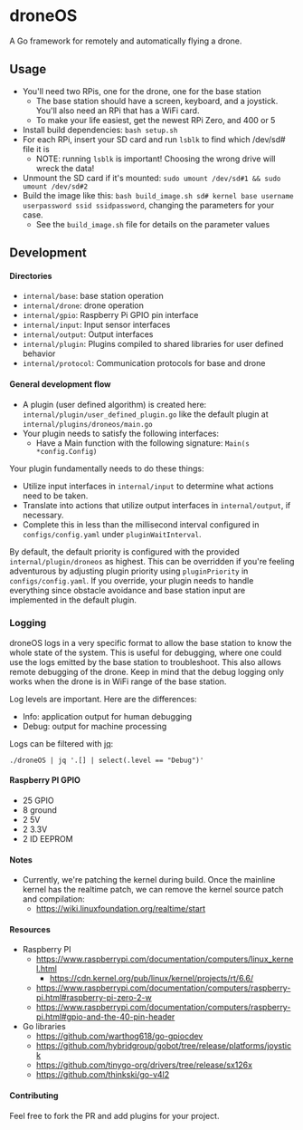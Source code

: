 # droneOS

A Go framework for remotely and automatically flying a drone.

## Usage

* You'll need two RPis, one for the drone, one for the base station
  * The base station should have a screen, keyboard, and a joystick. 
    You'll also need an RPi that has a WiFi card.
  * To make your life easiest, get the newest RPi Zero, and 400 or 5
* Install build dependencies: `bash setup.sh`
* For each RPi, insert your SD card and run `lsblk` to find which /dev/sd# file it is
  * NOTE: running `lsblk` is important! Choosing the wrong drive will wreck the data!
* Unmount the SD card if it's mounted: `sudo umount /dev/sd#1 && sudo umount /dev/sd#2`
* Build the image like this: `bash build_image.sh sd# kernel base username userpassword ssid ssidpassword`,
  changing the parameters for your case.
  * See the `build_image.sh` file for details on the parameter values

## Development

#### Directories

* `internal/base`: base station operation
* `internal/drone`: drone operation
* `internal/gpio`: Raspberry Pi GPIO pin interface
* `internal/input`: Input sensor interfaces
* `internal/output`: Output interfaces
* `internal/plugin`: Plugins compiled to shared libraries for user defined behavior
* `internal/protocol`: Communication protocols for base and drone

#### General development flow

* A plugin (user defined algorithm) is created here: `internal/plugin/user_defined_plugin.go`
  like the default plugin at `internal/plugins/droneos/main.go`
* Your plugin needs to satisfy the following interfaces:
  * Have a Main function with the following signature: `Main(s *config.Config)`

Your plugin fundamentally needs to do these things:
  * Utilize input interfaces in `internal/input` to determine what actions need to be taken.
  * Translate into actions that utilize output interfaces in `internal/output`, if necessary.
  * Complete this in less than the millisecond interval configured in `configs/config.yaml` under `pluginWaitInterval`.

By default, the default priority is configured with the provided `internal/plugin/droneos` as highest.
This can be overridden if you're feeling adventurous by adjusting plugin priority using `pluginPriority` in 
`configs/config.yaml`.
If you override, your plugin needs to handle everything since obstacle avoidance and base station input are implemented
in the default plugin.

### Logging

droneOS logs in a very specific format to allow the base station to know the whole state of the system.
This is useful for debugging, where one could use the logs emitted by the base station to troubleshoot.
This also allows remote debugging of the drone. 
Keep in mind that the debug logging only works when the drone is in WiFi range of the base station.

Log levels are important. Here are the differences:

* Info: application output for human debugging
* Debug: output for machine processing

Logs can be filtered with [jq](https://jqlang.github.io/jq/download): 

`./droneOS | jq '.[] | select(.level == "Debug")'`

#### Raspberry PI GPIO

* 25 GPIO
* 8 ground
* 2 5V
* 2 3.3V
* 2 ID EEPROM

#### Notes

* Currently, we're patching the kernel during build.
  Once the mainline kernel has the realtime patch, we can remove the kernel source patch and compilation:
  * https://wiki.linuxfoundation.org/realtime/start

#### Resources

* Raspberry PI
  * https://www.raspberrypi.com/documentation/computers/linux_kernel.html
    * https://cdn.kernel.org/pub/linux/kernel/projects/rt/6.6/
  * https://www.raspberrypi.com/documentation/computers/raspberry-pi.html#raspberry-pi-zero-2-w
  * https://www.raspberrypi.com/documentation/computers/raspberry-pi.html#gpio-and-the-40-pin-header
* Go libraries
  * https://github.com/warthog618/go-gpiocdev
  * https://github.com/hybridgroup/gobot/tree/release/platforms/joystick
  * https://github.com/tinygo-org/drivers/tree/release/sx126x
  * https://github.com/thinkski/go-v4l2

#### Contributing

Feel free to fork the PR and add plugins for your project.